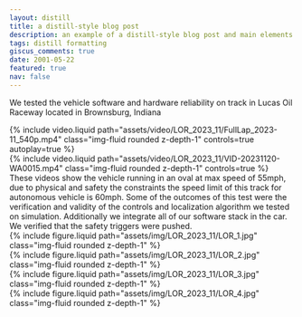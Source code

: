 ```yaml
---
layout: distill
title: a distill-style blog post
description: an example of a distill-style blog post and main elements
tags: distill formatting
giscus_comments: true
date: 2001-05-22
featured: true
nav: false
---
```


We tested the vehicle software and hardware reliability on track in Lucas Oil Raceway located in Brownsburg, Indiana 

<div class="row mt-3">
    <div class="col-sm mt-3 mt-md-0">
        {% include video.liquid path="assets/video/LOR_2023_11/FullLap_2023-11_540p.mp4" class="img-fluid rounded z-depth-1" controls=true autoplay=true %}
    </div>
    <div class="col-sm mt-3 mt-md-0">
        {% include video.liquid path="assets/video/LOR_2023_11/VID-20231120-WA0015.mp4" class="img-fluid rounded z-depth-1" controls=true %}
    </div>
</div>
<div class="caption">
    These videos show the vehicle running in an oval at max speed of 55mph, due to physical and safety the constraints the speed limit of this track for autonomous vehicle is 60mph. Some of the outcomes of this test were the verification and validity of the controls and localization algorithm we tested on simulation. Additionally we integrate all of our software stack in the car. We verified that the safety triggers were pushed. 

<div class="row mt-3">
    <div class="col-sm mt-3 mt-md-0">
        {% include figure.liquid path="assets/img/LOR_2023_11/LOR_1.jpg" class="img-fluid rounded z-depth-1" %}
    </div>
    <div class="col-sm mt-3 mt-md-0">
        {% include figure.liquid path="assets/img/LOR_2023_11/LOR_2.jpg" class="img-fluid rounded z-depth-1" %}
    </div>
    <div class="col-sm mt-3 mt-md-0">
        {% include figure.liquid path="assets/img/LOR_2023_11/LOR_3.jpg" class="img-fluid rounded z-depth-1" %}
    </div>
    <div class="col-sm mt-3 mt-md-0">
        {% include figure.liquid path="assets/img/LOR_2023_11/LOR_4.jpg" class="img-fluid rounded z-depth-1" %}
    </div>


</div>